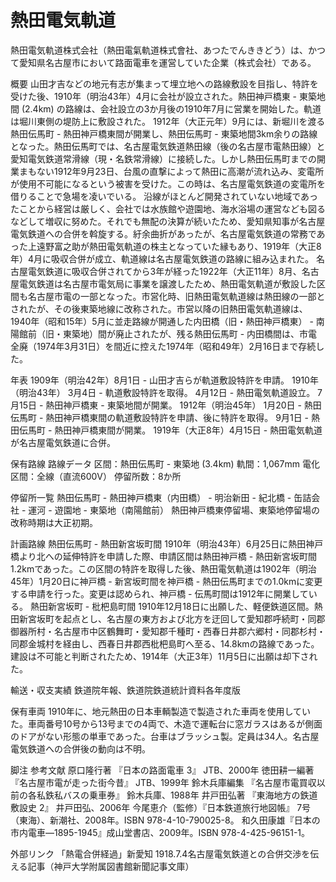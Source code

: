 # 熱田電気軌道

熱田電気軌道株式会社（熱田電氣軌道株式會社、あつたでんききどう）は、かつて愛知県名古屋市において路面電車を運営していた企業（株式会社）である。

概要
山田才吉などの地元有志が集まって埋立地への路線敷設を目指し、特許を受けた後、1910年（明治43年）4月に会社が設立された。熱田神戸橋東 - 東築地間 (2.4km) の路線は、会社設立の3か月後の1910年7月に営業を開始した。軌道は堀川東側の堤防上に敷設された。
1912年（大正元年）9月には、新堀川を渡る熱田伝馬町 - 熱田神戸橋東間が開業し、熱田伝馬町 - 東築地間3km余りの路線となった。熱田伝馬町では、名古屋電気鉄道熱田線（後の名古屋市電熱田線）と愛知電気鉄道常滑線（現・名鉄常滑線）に接続した。しかし熱田伝馬町までの開業まもない1912年9月23日、台風の直撃によって熱田に高潮が流れ込み、変電所が使用不可能になるという被害を受けた。この時は、名古屋電気鉄道の変電所を借りることで急場を凌いでいる。
沿線がほとんど開発されていない地域であったことから経営は厳しく、会社では水族館や遊園地、海水浴場の運営なども図るなどして増収に努めた。それでも無配の決算が続いたため、愛知県知事が名古屋電気鉄道への合併を斡旋する。紆余曲折があったが、名古屋電気鉄道の常務であった上遠野富之助が熱田電気軌道の株主となっていた縁もあり、1919年（大正8年）4月に吸収合併が成立、軌道線は名古屋電気鉄道の路線に組み込まれた。
名古屋電気鉄道に吸収合併されてから3年が経った1922年（大正11年）8月、名古屋電気鉄道は名古屋市電気局に事業を譲渡したため、熱田電気軌道が敷設した区間も名古屋市電の一部となった。市営化時、旧熱田電気軌道線は熱田線の一部とされたが、その後東築地線に改称された。市営以降の旧熱田電気軌道線は、1940年（昭和15年）5月に並走路線が開通した内田橋（旧・熱田神戸橋東） - 南陽館前（旧・東築地）間が廃止されたが、残る熱田伝馬町 - 内田橋間は、市電全廃（1974年3月31日）を間近に控えた1974年（昭和49年）2月16日まで存続した。

年表
1909年（明治42年）8月1日 - 山田才吉らが軌道敷設特許を申請。
1910年（明治43年）
3月4日 - 軌道敷設特許を取得。
4月12日 - 熱田電気軌道設立。
7月15日 - 熱田神戸橋東 - 東築地間が開業。
1912年（明治45年）
1月20日 - 熱田伝馬町 - 熱田神戸橋東間の軌道敷設特許を申請、後に特許を取得。
9月1日 - 熱田伝馬町 - 熱田神戸橋東間が開業。
1919年（大正8年）4月15日 - 熱田電気軌道が名古屋電気鉄道に合併。

保有路線
路線データ
区間：熱田伝馬町 - 東築地 (3.4km)
軌間：1,067mm
電化区間：全線（直流600V）
停留所数：8か所

停留所一覧
熱田伝馬町 - 熱田神戸橋東（内田橋） - 明治新田 - 紀北橋 - 缶詰会社 - 運河 - 遊園地 - 東築地（南陽館前）
熱田神戸橋東停留場、東築地停留場の改称時期は大正初期。

計画路線
熱田伝馬町 - 熱田新宮坂町間
1910年（明治43年）6月25日に熱田神戸橋より北への延伸特許を申請した際、申請区間は熱田神戸橋 - 熱田新宮坂町間1.2kmであった。この区間の特許を取得した後、熱田電気軌道は1902年（明治45年）1月20日に神戸橋 - 新宮坂町間を神戸橋 - 熱田伝馬町までの1.0kmに変更する申請を行った。変更は認められ、神戸橋 - 伝馬町間は1912年に開業している。
熱田新宮坂町 - 枇杷島町間
1910年12月18日に出願した、軽便鉄道区間。熱田新宮坂町を起点とし、名古屋の東方および北方を迂回して愛知郡呼続町・同郡御器所村・名古屋市中区鶴舞町・愛知郡千種町・西春日井郡六郷村・同郡杉村・同郡金城村を経由し、西春日井郡西枇杷島町へ至る、14.8kmの路線であった。建設は不可能と判断されたため、1914年（大正3年）11月5日に出願は却下された。

輸送・収支実績
鉄道院年報、鉄道院鉄道統計資料各年度版

保有車両
1910年に、地元熱田の日本車輌製造で製造された車両を使用していた。車両番号10号から13号までの4両で、木造で運転台に窓ガラスはあるが側面のドアがない形態の単車であった。台車はブラッシュ製。定員は34人。名古屋電気鉄道への合併後の動向は不明。

脚注
参考文献
原口隆行著 『日本の路面電車 3』 JTB、2000年
徳田耕一編著 『名古屋市電が走った街今昔』 JTB、1999年
鈴木兵庫編集 『名古屋市電買収以前の各私鉄私バスの乗車券』 鈴木兵庫、1988年
井戸田弘著 『東海地方の鉄道敷設史 2』 井戸田弘、2006年
今尾恵介（監修）『日本鉄道旅行地図帳』 7号（東海）、新潮社、2008年。ISBN 978-4-10-790025-8。 
和久田康雄『日本の市内電車―1895-1945』成山堂書店、2009年。ISBN 978-4-425-96151-1。

外部リンク
「熱電合併経過」新愛知 1918.7.4名古屋電気鉄道との合併交渉を伝える記事（神戸大学附属図書館新聞記事文庫）